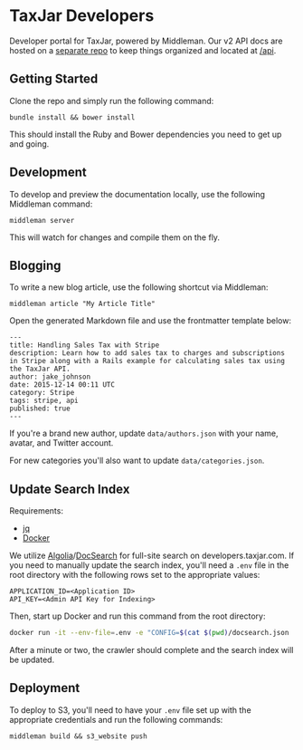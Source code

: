 # TaxJar Developers

Developer portal for TaxJar, powered by Middleman. Our v2 API docs are hosted on a [separate repo](https://github.com/taxjar/taxjar-api-docs) to keep things organized and located at [/api](https://developers.taxjar.com/api).

## Getting Started

Clone the repo and simply run the following command:

```
bundle install && bower install
```

This should install the Ruby and Bower dependencies you need to get up and going.

## Development

To develop and preview the documentation locally, use the following Middleman command:

```
middleman server
```

This will watch for changes and compile them on the fly.

## Blogging

To write a new blog article, use the following shortcut via Middleman:

```
middleman article "My Article Title"
```

Open the generated Markdown file and use the frontmatter template below:

```
---
title: Handling Sales Tax with Stripe
description: Learn how to add sales tax to charges and subscriptions in Stripe along with a Rails example for calculating sales tax using the TaxJar API.
author: jake_johnson
date: 2015-12-14 00:11 UTC
category: Stripe
tags: stripe, api
published: true
---
```

If you're a brand new author, update `data/authors.json` with your name, avatar, and Twitter account.

For new categories you'll also want to update `data/categories.json`.

## Update Search Index

Requirements:
- [jq](https://stedolan.github.io/jq/download/)
- [Docker](https://docs.docker.com/install/overview/)

We utilize [Algolia](https://www.algolia.com/)/[DocSearch](https://community.algolia.com/docsearch/) for full-site search on developers.taxjar.com. If you need to manually update the search index, you'll need a `.env` file in the root directory with the following rows set to the appropriate values:

```
APPLICATION_ID=<Application ID>
API_KEY=<Admin API Key for Indexing>
```

Then, start up Docker and run this command from the root directory:
```bash
docker run -it --env-file=.env -e "CONFIG=$(cat $(pwd)/docsearch.json | jq -r tostring)" algolia/docsearch-scraper
```

After a minute or two, the crawler should complete and the search index will be updated.

## Deployment

To deploy to S3, you'll need to have your `.env` file set up with the appropriate credentials and run the following commands:

```
middleman build && s3_website push
```
